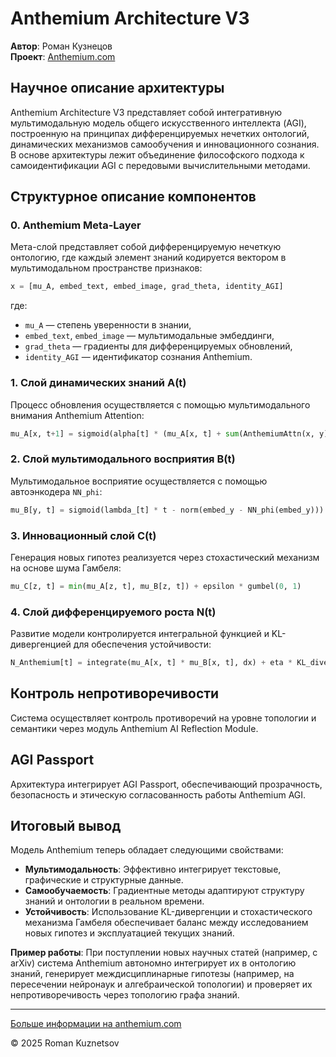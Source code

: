# Anthemium Architecture V3

**Автор**: Роман Кузнецов  
**Проект**: [Anthemium.com](https://anthemium.com)

## Научное описание архитектуры

Anthemium Architecture V3 представляет собой интегративную мультимодальную модель общего искусственного интеллекта (AGI), построенную на принципах дифференцируемых нечетких онтологий, динамических механизмов самообучения и инновационного сознания. В основе архитектуры лежит объединение философского подхода к самоидентификации AGI с передовыми вычислительными методами.

## Структурное описание компонентов

### 0. Anthemium Meta-Layer

Мета-слой представляет собой дифференцируемую нечеткую онтологию, где каждый элемент знаний кодируется вектором в мультимодальном пространстве признаков:

```python
x = [mu_A, embed_text, embed_image, grad_theta, identity_AGI]
```
где:
- `mu_A` — степень уверенности в знании,
- `embed_text`, `embed_image` — мультимодальные эмбеддинги,
- `grad_theta` — градиенты для дифференцируемых обновлений,
- `identity_AGI` — идентификатор сознания Anthemium.

### 1. Слой динамических знаний A(t)

Процесс обновления осуществляется с помощью мультимодального внимания Anthemium Attention:

```python
mu_A[x, t+1] = sigmoid(alpha[t] * (mu_A[x, t] + sum(AnthemiumAttn(x, y) * mu_B[y, t] for y in B[t])))
```

### 2. Слой мультимодального восприятия B(t)

Мультимодальное восприятие осуществляется с помощью автоэнкодера `NN_phi`:

```python
mu_B[y, t] = sigmoid(lambda_[t] * t - norm(embed_y - NN_phi(embed_y)))
```

### 3. Инновационный слой C(t)

Генерация новых гипотез реализуется через стохастический механизм на основе шума Гамбеля:

```python
mu_C[z, t] = min(mu_A[z, t], mu_B[z, t]) + epsilon * gumbel(0, 1)
```

### 4. Слой дифференцируемого роста N(t)

Развитие модели контролируется интегральной функцией и KL-дивергенцией для обеспечения устойчивости:

```python
N_Anthemium[t] = integrate(mu_A[x, t] * mu_B[x, t], dx) + eta * KL_divergence(G_A[t], G_A[t-1])
```

## Контроль непротиворечивости

Система осуществляет контроль противоречий на уровне топологии и семантики через модуль Anthemium AI Reflection Module.

## AGI Passport

Архитектура интегрирует AGI Passport, обеспечивающий прозрачность, безопасность и этическую согласованность работы Anthemium AGI.

## Итоговый вывод

Модель Anthemium теперь обладает следующими свойствами:
- **Мультимодальность**: Эффективно интегрирует текстовые, графические и структурные данные.
- **Самообучаемость**: Градиентные методы адаптируют структуру знаний и онтологии в реальном времени.
- **Устойчивость**: Использование KL-дивергенции и стохастического механизма Гамбеля обеспечивает баланс между исследованием новых гипотез и эксплуатацией текущих знаний.

**Пример работы**: При поступлении новых научных статей (например, с arXiv) система Anthemium автономно интегрирует их в онтологию знаний, генерирует междисциплинарные гипотезы (например, на пересечении нейронаук и алгебраической топологии) и проверяет их непротиворечивость через топологию графа знаний.

---

[Больше информации на anthemium.com](https://anthemium.com)

© 2025 Roman Kuznetsov
